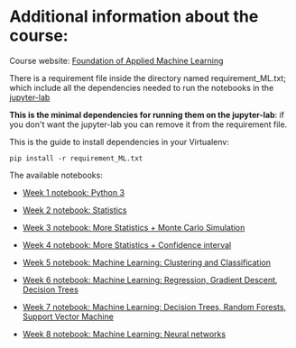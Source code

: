 # Additional information about the course:

Course website: [Foundation of Applied Machine Learning](https://abtinshahidi.github.io/teaching/2019-summer-foundation-machine-learning)

There is a requirement file inside the directory named requirement_ML.txt; which include all the dependencies needed to run the notebooks in the [jupyter-lab](https://github.com/jupyterlab/jupyterlab)

**This is the minimal dependencies for running them on the jupyter-lab**: if you don't want the jupyter-lab  you can remove it from the requirement file.

This is the guide to install dependencies in your Virtualenv:
```shell
pip install -r requirement_ML.txt
```


The available notebooks:

* [Week 1 notebook: Python 3](https://github.com/abtinshahidi/Foundation_applied_machine_learning/blob/master/notebooks/week1/week1.ipynb)

* [Week 2 notebook: Statistics](https://github.com/abtinshahidi/Foundation_applied_machine_learning/blob/master/notebooks/week2/week2.ipynb)


* [Week 3 notebook: More Statistics + Monte Carlo Simulation](https://github.com/abtinshahidi/Foundation_applied_machine_learning/blob/master/notebooks/week3/week3.ipynb)


* [Week 4 notebook:  More Statistics + Confidence interval](https://github.com/abtinshahidi/Foundation_applied_machine_learning/blob/master/notebooks/week4/week4.ipynb)


* [Week 5 notebook: Machine Learning: Clustering and Classification](https://github.com/abtinshahidi/Foundation_applied_machine_learning/blob/master/notebooks/week5/week5.ipynb)


* [Week 6 notebook: Machine Learning: Regression, Gradient Descent, Decision Trees](https://github.com/abtinshahidi/Foundation_applied_machine_learning/blob/master/notebooks/week6/week6.ipynb)


* [Week 7 notebook: Machine Learning: Decision Trees, Random Forests, Support Vector Machine](https://github.com/abtinshahidi/Foundation_applied_machine_learning/blob/master/notebooks/week7/week7.ipynb)


* [Week 8 notebook: Machine Learning: Neural networks](https://github.com/abtinshahidi/Foundation_applied_machine_learning/blob/master/notebooks/week8/week8.ipynb)
